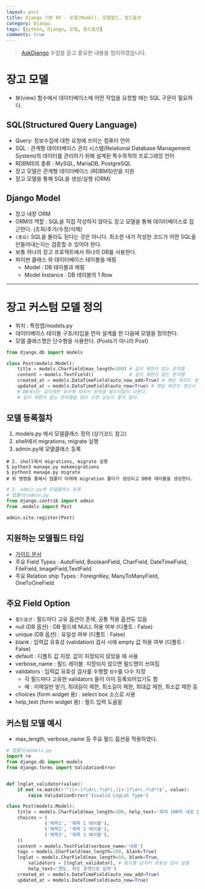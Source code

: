 ```yaml
---
layout: post
title: Django 기본 05 - 모델(Model), 모델필드, 필드옵션
category: Django
tags: [python, Django, 모델, 필드옵션]
comments: true
---
```

> [AskDjango](https://nomade.kr/vod/django) 수업을 듣고 중요한 내용을 정리하였습니다.

# 장고 모델

- 뷰(view) 함수에서 데이터베이스에 어떤 작업을 요청할 때는 SQL 구문이 필요하다.

## SQL(Structured Query Language)
- Query: 정보수집에 대한 요청에 쓰이는 컴퓨터 언어
- SQL : 관계형 데이터베이스 관리 시스템(Relational Database Management System)의 데이터를 관리하기 위해 설계된 특수목적의 프로그래밍 언어
- RDBMS의 종류 : MySQL, MariaDB, PostgreSQL
- 장고 모델은 관계형 데이터베이스 (RDBMS)만을 지원
- 장고 모델을 통해 SQL을 생성/실행 (ORM)

## Django Model
- 장고 내장 ORM
- ORM의 역할 : SQL을 직접 작성하지 않아도 장고 모델을 통해 데이터베이스로 접근한다. (조회/추가/수정/삭제)
- `(중요)` SQL을 몰라도 된다는 것은 아니다. 최소한 내가 작성한 코드가 어떤 SQL을 만들어내는지는 검증할 수 있어야 한다.
- 보통 하나의 장고 프로젝트에서 하나의 DB를 사용한다.
- 파이썬 클래스 와 데이터베이스 테이블을 매핑
  - Model : DB 테이블과 매핑
  - Model Instance : DB 테이블의 1 Row

---

# 장고 커스텀 모델 정의
- 위치 : 특정앱/models.py
- 데이터베이스 테이블 구조/타입을 먼저 설계를 한 다음에 모델을 정의한다.
- 모델 클래스명은 단수형을 사용한다. (Posts가 아니라 Post)

```python
from django.db import models

class Post(models.Model):
    title = models.CharField(max_length=100) # 길이 제한이 있는 문자열
    content = models.TextField()             # 길이 제한이 없는 문자열
    created_at = models.DataTimeField(auto_now_add=True) # 해당 레코드 생성시 현재 시간 자동저장
    updated_at = models.DataTimeField(auto_now=True) # 해당 레코드 갱신시 현재 시간 자동저장
    # DB에서는 길이제한 유무에 따라서 문자열 필드타입이 다른다.
    # 길이 제한이 없는 문자열을 많이 쓰면 성능이 좋지 않다.
```

## 모델 등록절차
1. models.py 에서 모델클래스 정의 (상기코드 참고)
2. shell에서 migrations, migrate 실행
3. admin.py에 모델클래스 등록

```shell
# 2. shell에서 migrations, migrate 실행
$ python3 manage.py makemigrations
$ python3 manage.py migrate
# 위 명령을 통해서 앱폴더 아래에 migration 폴더가 생성되고 DB에 테이블을 생성한다.
```

```python
# 3. admin.py에 모델클래스 등록
# 앱폴더/admin.py
from django.contrib import admin
from .models import Post

admin.site.register(Post)
```

## 지원하는 모델필드 타입
- [가이드 문서](https://docs.djangoproject.com/es/1.10/ref/models/fields/#field-types)
- 주요 Field Types : AutoField, BooleanField, CharField, DateTimeField, FileField, ImageField,TextField
- 주요 Relation ship Types : ForeignKey, ManyToManyField, OneToOneField

## 주요 Field Option
- `필드옵션` : 필드마다 고유 옵션이 존재, 공통 적용 옵션도 있음
- null (DB 옵션) : DB 필드에 NULL 허용 여부 (디폴트 : False)
- unique (DB 옵션) : 유일성 여부 (디폴트 : False)
- blank : 입력값 유효성 (validation) 검사 시에 empty 값 허용 여부 (디폴트 : False)
- default : 디폴트 값 지정. 값이 지정되지 않았을 때 사용
- verbose_name : 필드 레이블. 지정되지 않으면 필드명이 쓰여짐
- validators : 입력값 유효성 검사를 수행할 `함수`를 다수 지정
  - 각 필드마다 고유한 validators 들이 이미 등록되어있기도 함
  - 예 : 이메일만 받기, 최대길이 제한, 최소길이 제한, 최대값 제한, 최소값 제한 등
- choices (form widget 용) : select box 소스로 사용
- help_text (form widget 용) : 필드 입력 도움말  

## 커스텀 모델 예시
- max_length, verbose_name 등 주요 필드 옵션을 적용하였다.

```python
# 앱폴더/models.py
import re
from django.db import models
from django.forms import ValidationError


def lnglat_validator(value):
    if not re.match(r'^([+-]?\d+\.?\d*),([+-]?\d+\.?\d*)$', value):
        raise ValidationError('Invalid LngLat Type')

class Post(models.Model):
    title = models.CharField(max_length=100, help_text='최대 100자 내로 입력가능합니다.'
    choices = (
              ('제목1', '제목 1 레이블'),
              ('제목2', '제목 2 레이블'),
              ('제목3', '제목 3 레이블'),
    ))
    content = models.TextField(verbose_name='내용')
    tags = models.CharField(max_length=100, blank=True)
    lnglat = models.CharField(max_length=50, blank=True,
        validators = [lnglat_validator], # 함수를 넘겨서 유효성 검사 실행
        help_text='경도, 위도 포맷으로 입력')
    created_at = models.DateTimeField(auto_now_add=True)
    updated_at = models.DateTimeField(auto_now=True)
```
